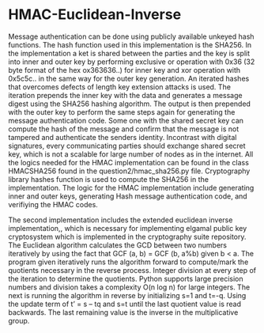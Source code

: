# HMAC-Euclidean-Inverse
Message authentication can be done using publicly available unkeyed hash functions. The hash function used in this implementation is the SHA256. In the implementation a ket is shared between the parties and the key is split into inner and outer key by performing exclusive or operation with 0x36 (32 byte format of the hex ox363636..) for inner key and xor operation with 0x5c5c.. in the same way for the outer key generation. An iterated hashes that overcomes defects of length key extension attacks is used. The iteration prepends the inner key with the data and generates a message digest using the SHA256 hashing algorithm. The output is then prepended with the outer key to perform the same steps again for generating the message authentication code. Some one with the shared secret key can compute the hash of the message and confirm that the message is not tampered and authenticate the senders identity. Incontrast with digital signatures, every communicating parties should exchange shared secret key, which is not a scalable for large number of nodes as in the internet. All the logics needed for the HMAC implementation can be found in the class HMACSHA256 found in the question2/hmac_sha256.py file. Cryptography library hashes function is used to compute the SHA256 in the implementation. The logic for the HMAC implementation include generating inner and outer keys,  generating Hash message authentication code, and verifiying the HMAC codes.

The second  implementation includes the extended euclidean inverse implementation,, which is necessary for implementing elgamal public key cryptosystem which is implemented in the cryptography suite repository. The Euclidean algorithm calculates the GCD between two numbers iteratively by using the fact that GCF (a, b) = GCF (b, a%b) given b < a. The program given iteratively runs the algorithm forward to compute/mark the quotients necessary in the reverse process. Integer division at every step of the iteration to determine the quotients. Python supports large precision numbers and division takes a complexity O(n log n) for large integers. The next is running the algorithm in reverse by initializing s=1 and t=-q. Using the update term of t’ = s – tq and s=t until the last quotient value is read backwards. The last remaining value is the inverse in the multiplicative group.
